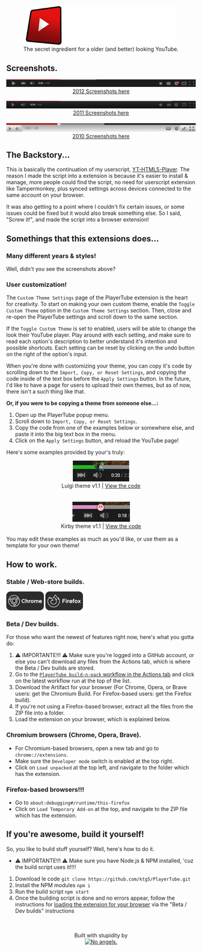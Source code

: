 <div align="center">
  <img src="img/playertube/logo.png" width="400">
</div>
<div font-size="24px" align="center">The secret ingredient for a older (and better) looking YouTube.</div>

## Screenshots.
<div align="center">
  <img src="docs/2012/screenshot1.png">
  <br>
  <a href="docs/2012/photos.md">2012 Screenshots here</a>

  <br>
  <br>

  <img src="docs/2011/screenshot1.png">
  <br>
  <a href="docs/2011/photos.md">2011 Screenshots here</a>

  <br>
  <br>

  <img src="docs/2010/screenshot1.png">
  <br>
  <a href="docs/2010/photos.md">2010 Screenshots here</a>
</div>

## The Backstory...
This is basically the continuation of my userscript, [YT-HTML5-Player](https://github.com/ktg5/YT-HTML5-Player/). The reason I made the script into a extension is because it's easier to install & manage, more people could find the script, no need for userscript extension like Tampermonkey, plus synced settings across devices connected to the same account on your browser.

It was also getting to a point where I couldn't fix certain issues, or some issues could be fixed but it would also break something else. So I said, "Screw it!", and made the script into a browser extension!

## Somethings that this extensions does...
### Many different years & styles!
Well, didn't you see the screenshots above?

### User customization!
The `Custom Theme Settings` page of the PlayerTube extension is the heart for creativity. To start on making your own custom theme, enable the `Toggle Custom Theme` option in the `Custom Theme Settings` section. Then, close and re-open the PlayerTube settings and scroll down to the same section.

If the `Toggle Custom Theme` is set to enabled, users will be able to change the look their YouTube player. Play around with each setting, and make sure to read each option's description to better understand it's intention and possible shortcuts. Each setting can be reset by clicking on the undo button on the right of the option's input.

When you're done with customizing your theme, you can copy it's code by scrolling down to the `Import, Copy, or Reset Settings`, and copying the code inside of the text box before the `Apply Settings` button.
In the future, I'd like to have a page for users to upload their own themes, but as of now, there isn't a such thing like that.

**Or, if you were to be copying a theme from someone else...:**
1. Open up the PlayerTube popup menu.
2. Scroll down to `Import, Copy, or Reset Settings`.
3. Copy the code from one of the examples below or somewhere else, and paste it into the big text box in the menu.
4. Click on the `Apply Settings` button, and reload the YouTube page!

Here's some examples provided by your's truly:
<div align="center">
  <img src="docs/custom-scripts/screenshot3.png">
  <div font-size="8px">Luigi theme v1.1 | <a href="https://github.com/ktg5/YT-HTML5-Player/blob/main/docs/custom-scripts/luigi-player.json">View the code</a></div>

  <br>
  <br>
  
  <img src="docs/custom-scripts/screenshot4.png">
  <div font-size="8px">Kirby theme v1.1 | <a href="https://github.com/ktg5/YT-HTML5-Player/blob/main/docs/custom-scripts/kirby-player.json">View the code</a></div>

  <br>
  
</div>
You may edit these examples as much as you'd like, or use them as a template for your own theme!

## How to work.
### Stable / Web-store builds.
<a target="_blank" href="https://chrome.google.com/webstore/detail/playertube/clepldejdgjigblladmahdigbllohioe"><img src="img/chrome-install-button.png" width="100"></a> <a target="_blank" href="https://addons.mozilla.org/en-US/firefox/addon/playertube/"><img src="img/firefox-install-button.png" width="100"></a>

### Beta / Dev builds.
For those who want the newest of features right now, here's what you gotta do:
1. ⚠️ IMPORTANTE!!! ⚠️ Make sure you're logged into a GitHub account, or else you can't download any files from the Actions tab, which is where the Beta / Dev builds are stored.
2. Go to the [`PlayerTube build-n-pack` workflow in the Actions tab](https://github.com/ktg5/PlayerTube/actions/workflows/build.yml) and click on the latest workflow run at the top of the list.
3. Download the Artifact for your browser (For Chrome, Opera, or Brave users: get the Chromium Build. For Firefox-based users: get the Firefox build).
4. If you're not using a Firefox-based browser, extract all the files from the ZIP file into a folder.
5. Load the extension on your browser, which is explained below.
### Chromium browsers (Chrome, Opera, Brave).
* For Chromium-based browsers, open a new tab and go to `chrome://extensions`.
* Make sure the `Developer mode` switch is enabled at the top right.
* Click on `Load unpacked` at the top left, and navigate to the folder which has the extension.
### Firefox-based browsers!!!
* Go to `about:debugging#/runtime/this-firefox`
* Click on `Load Temporary Add-on` at the top, and navigate to the ZIP file which has the extension.

## If you're awesome, build it yourself!
So, you like to build stuff yourself? Well, here's how to do it.
* ⚠️ IMPORTANTE!!! ⚠️ Make sure you have Node.js & NPM installed, 'cuz the build script uses it!!!!
1. Download le code `git clone https://github.com/ktg5/PlayerTube.git`
2. Install the NPM modules `npm i`
3. Run the build script `npm start`
4. Once the building script is done and no errors appear, follow the instructions for [loading the extension for your browser](https://github.com/ktg5/PlayerTube#chromium-browsers-chrome-opera-brave) via the "Beta / Dev builds" instructions


<div align="center">
  <br>
  <br>

  <div class="text">Built with stupidity by</div>
  <a href="https://ktg5.online/" target='_blank'><img id="ktg5-logo" src="https://ktg5.online/img/logo-r1.png" alt="No angels." height="60"></a>
</div>